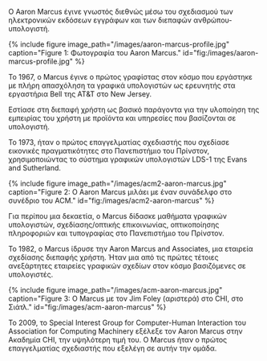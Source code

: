 Ο Aaron Marcus έγινε γνωστός διεθνώς μέσω του σχεδιασμού των ηλεκτρονικών εκδόσεων εγγράφων και των διεπαφών ανθρώπου-υπολογιστή.

{% include figure image_path="/images/aaron-marcus-profile.jpg" caption="Figure 1: Φωτογραφία του Aaron Marcus." id="fig:/images/aaron-marcus-profile.jpg" %}

Το 1967, ο Marcus έγινε ο πρώτος γραφίστας στον κόσμο που εργάστηκε με πλήρη απασχόληση τα γραφικά υπολογιστών ως ερευνητής στα εργαστήρια Bell της AT&T στο New Jersey.

Εστίασε στη διεπαφή χρήστη ως βασικό παράγοντα για την υλοποίηση της εμπειρίας  του χρήστη με προϊόντα και υπηρεσίες που βασίζονται σε υπολογιστή.

Το 1973, ήταν ο πρώτος επαγγελματίας σχεδιαστής που σχεδίασε εικονικές πραγματικότητες στο Πανεπιστήμιο του Πρίνστον, χρησιμοποιώντας το σύστημα γραφικών υπολογιστών LDS-1 της Evans and Sutherland.

{% include figure image_path="/images/acm2-aaron-marcus.jpg" caption="Figure 2: Ο Aaron Marcus μιλάει με έναν συνάδελφο στο συνέδριο του ACM." id="fig:/images/acm2-aaron-marcus" %}

Για περίπου μια δεκαετία, ο Marcus δίδασκε μαθήματα γραφικών υπολογιστών, σχεδίασης/οπτικής επικοινωνίας, οπτικοποίησης πληροφοριών και τυπογραφίας στο Πανεπιστήμιο του Πρίνστον.

Το 1982, ο Marcus ίδρυσε την Aaron Marcus and Associates, μια εταιρεία σχεδίασης διεπαφής χρήστη. Ήταν μια από τις πρώτες τέτοιες ανεξάρτητες εταιρείες γραφικών σχεδίων στον κόσμο βασιζόμενες σε υπολογιστές.

{% include figure image_path="/images/acm-aaron-marcus.jpg" caption="Figure 3: Ο Marcus με τον Jim Foley (αριστερά) στο CHI, στο Σιάτλ." id="fig:/images/acm-aaron-marcus" %}

Το 2009, το Special Interest Group for Computer-Human Interaction του Association for Computing Machinery εξέλεξε τον Aaron Marcus στην Ακαδημία CHI, την υψηλότερη τιμή του. Ο Marcus ήταν ο πρώτος επαγγελματίας σχεδιαστής που εξελέγη σε αυτήν την ομάδα.